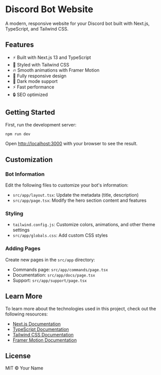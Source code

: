 # Discord Bot Website

A modern, responsive website for your Discord bot built with Next.js, TypeScript, and Tailwind CSS.

## Features

- ⚡ Built with Next.js 13 and TypeScript
- 🎨 Styled with Tailwind CSS
- 🔥 Smooth animations with Framer Motion
- 📱 Fully responsive design
- 🌙 Dark mode support
- ⚡ Fast performance
- 🔒 SEO optimized

## Getting Started

First, run the development server:

```bash
npm run dev
```

Open [http://localhost:3000](http://localhost:3000) with your browser to see the result.

## Customization

### Bot Information

Edit the following files to customize your bot's information:

- `src/app/layout.tsx`: Update the metadata (title, description)
- `src/app/page.tsx`: Modify the hero section content and features

### Styling

- `tailwind.config.js`: Customize colors, animations, and other theme settings
- `src/app/globals.css`: Add custom CSS styles

### Adding Pages

Create new pages in the `src/app` directory:

- Commands page: `src/app/commands/page.tsx`
- Documentation: `src/app/docs/page.tsx`
- Support: `src/app/support/page.tsx`

## Learn More

To learn more about the technologies used in this project, check out the following resources:

- [Next.js Documentation](https://nextjs.org/docs)
- [TypeScript Documentation](https://www.typescriptlang.org/docs)
- [Tailwind CSS Documentation](https://tailwindcss.com/docs)
- [Framer Motion Documentation](https://www.framer.com/motion)

## License

MIT © Your Name